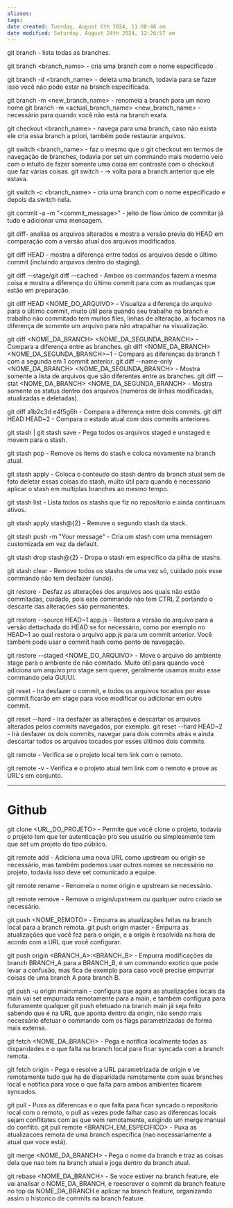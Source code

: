 ```yaml
---
aliases: 
tags: 
date created: Tuesday, August 6th 2024, 11:08:48 am
date modified: Saturday, August 24th 2024, 12:26:57 am
---
```

git branch - lista todas as branches.

git branch <branch_name> - cria uma branch com o nome especificado .

git branch -d <branch_name> - deleta uma branch, todavia para se fazer isso você não pode estar na branch especificada.

git branch -m <new_branch_name> - renomeia a branch para um novo nome
git branch -m <actual_branch_name> <new_branch_name> - necessário para quando você não está na branch exata.

git checkout <branch_name> - navega para uma branch, caso não exista ele cria essa branch a 
priori, também pode restaurar arquivos.

git switch <branch_name> - faz o mesmo que o git checkout em termos de navegação de branches, todavia por set um commando mais moderno veio com o intuito de fazer somente uma coisa em contraste com o checkout que faz várias coisas.
	git switch - -> volta para a branch anterior que ele estava.

git switch -c <branch_name> - cria uma branch com o nome especificado e depois da switch nela.

git commit -a -m "<commit_message>" - jeito de flow único de commitar já tudo e adicionar uma mensagem.

git diff- analisa os arquivos alterados e mostra a versão previa do HEAD em comparação com a versão atual dos arquivos modificados.

git diff HEAD - mostra a diferença entre todos os arquivos desde o último commit (incluindo arquivos dentro do staging).

git diff --stage/git diff --cached - Ambos os commandos fazem a mesma coisa e mostra a diferença do último commit para com as mudanças que estão em preparação.

git diff HEAD <NOME_DO_ARQUIVO> - Visualiza a diferença do arquivo para o último commit, muito útil para quando seu trabalho na branch e trabalho não commitado tem muitos files, linhas de alteração, ai focamos na diferença de somente um arquivo para não atrapalhar na visualização.

git diff <NOME_DA_BRANCH> <NOME_DA_SEGUNDA_BRANCH> - Compara a diferença entre as branches.
	git diff <NOME_DA_BRANCH> <NOME_DA_SEGUNDA_BRANCH>~1 - Compara as diferenças da branch 1 com a segunda em 1 commit anterior.
	git diff --name-only <NOME_DA_BRANCH> <NOME_DA_SEGUNDA_BRANCH> - Mostra somente a lista de arquivos que são diferentes entre as branches.
	git diff --stat <NOME_DA_BRANCH> <NOME_DA_SEGUNDA_BRANCH> - Mostra somente os status dentro dos arquivos (numeros de linhas modificadas, atualizadas e deletadas).

git diff a1b2c3d e4f5g6h - Compara a diferença entre dois commits.
git diff HEAD HEAD~2 - Compara o estado atual com dois commits anteriores.

git stash | git stash save - Pega todos os arquivos staged e unstaged e movem para o stash.

git stash pop - Remove os items do stash e coloca novamente na branch atual.

git stash apply - Coloca o conteudo do stash dentro da branch atual sem de fato deletar essas coisas do stash, muito útil para quando é necessario aplicar o stash em multiplas branches ao mesmo tempo.

git stash list - Lista todos os stashs que fiz no repositorio e ainda continuam ativos.

git stash apply stash@{2} - Remove o segundo stash da stack.

git stash push -m "Your message" - Cria um stash com uma mensagem customizada em vez da default.

git stash drop stash@{2} - Dropa o stash em especifico da pilha de stashs.

git stash clear - Remove todos os stashs de uma vez só, cuidado pois esse commando não tem desfazer (undo).

git restore - Desfaz as alterações dos arquivos aos quais não estão commitadas, cuidado, pois este commando não tem CTRL Z portando o descarte das alterações são permanentes.

git restore --source HEAD~1 app.js - Restora a versão do arquivo para a versão dettachada do HEAD se for necessário, como por exemplo no HEAD~1 ao qual restora o arquivo app.js para um commit anterior. Você também pode usar o commit hash como ponto de navegação.

git restore --staged <NOME_DO_ARQUIVO> - Move o arquivo do ambiente stage para o ambiente de não comitado. Muito útil para quando você adiciona um arquivo pro stage sem querer, geralmente usamos muito esse commando pela GUI/UI.

git reset <COMMIT> - Ira desfazer o commit, e todos os arquivos tocados por esse commit ficarão em stage para voce modificar ou adicionar em outro commit.

git reset --hard <COMMIT> - Ira desfazer as alterações e descartar os arquivos alterados pelos commits navegados, por exemplo.
	git reset --hard HEAD~2 - Irá desfazer os dois commits, navegar para dois commits atrás e ainda descartar todos os arquivos tocados por esses últimos dois commits.

git remote - Verifica se o projeto local tem link com o remoto.

git remote -v - Verifica e o projeto atual tem link com o remoto e prove as URL's em conjunto.

---

# Github

git clone <URL_DO_PROJETO> - Permite que você clone o projeto, todavia o projeto tem que ter autenticação pro seu usuário ou simplesmente tem que set um projeto do tipo público. 

git remote add <URL> - Adiciona uma nova URL como upstream ou origin se necessário, mas também podemos usar outros nomes se necessário no projeto, todavia isso deve set comunicado a equipe.

git remote rename <ANTIGO> <NOVO> - Renomeia o nome origin e upstream se necessário.

git remote remove <NOME> - Remove o origin/upstream ou qualquer outro criado se necessário.

git push <NOME_REMOTO> <BRANCH> - Empurra as atualizações feitas na branch local para a branch remota.
	git push origin master - Empurra as atualizações que você fez para o origin, e a origin é resolvida na hora de acordo com a URL que você configurar.

git push origin <BRANCH_A>:<BRANCH_B> - Empurra modificações da branch BRANCH_A para a BRANCH_B, é um commando exotico que pode levar a confusão, mas fica de exemplo para caso você precise empurrar coisas de uma branch A para branch B.

git push -u origin main:main - configura que agora as atualizações locais da main vai set empurrada remotamente para a main, e também configura para futuramente qualquer git push efetuado na branch main já seja feito sabendo que é na URL que aponta dentro da origin, não sendo mais necessário efetuar o commando com os flags parametrizadas de forma mais extensa.

git fetch <NOME_DA_BRANCH> - Pega e notifica localmente todas as disparidades e o que falta na branch local para ficar syncada com a branch remota.

git fetch origin - Pega e resolve a URL parametrizada de origin e ve remotamente tudo que ha de disparidade remotamente com suas branches local e notifica para voce o que falta para ambos ambientes ficarem syncados.

git pull - Puxa as diferencas e o que falta para ficar syncado o repositorio local com o remoto, o pull as vezes pode falhar caso as diferencas locais sejam conflitates com as que vem remotamente, exigindo um merge manual do conflito.
	git pull remote <BRANCH_EM_ESPECIFICO> - Puxa as atualizacoes remota de uma branch especifica (nao necessariamente a atual que voce está).

git merge <NOME_DA_BRANCH> - Pega o nome da branch e traz as coisas dela que nao tem na branch atual e joga dentro da branch atual.

git rebase <NOME_DA_BRANCH> - Se voce estiver na branch feature, ele vai analisar o NOME_DA_BRANCH, e reescrever o commit da branch feature no top da NOME_DA_BRANCH e aplicar na branch feature, organizando assim o historico de commits na branch feature.